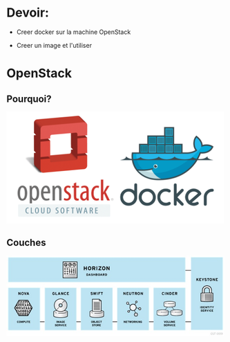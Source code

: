# Devoir:

* Creer docker sur la machine OpenStack

* Creer un image et l'utiliser

# OpenStack

## Pourquoi?

![alt tag](https://github.com/CollegeBoreal/INF1045-16A/blob/master/2.OpenStack/openstack-and-docker.png)

## Couches

![alt tag](https://github.com/CollegeBoreal/INF1045-16A/blob/master/2.OpenStack/OpenStack-Platform.jpg)

